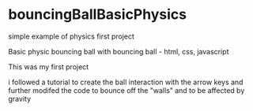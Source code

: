 # bouncingBallBasicPhysics
simple example of physics first project

Basic physic bouncing ball with bouncing ball - html, css, javascript

This was my first project

i followed a tutorial to create the ball interaction with the arrow keys and further modifed the code to bounce off the "walls" and to be affected by gravity 


